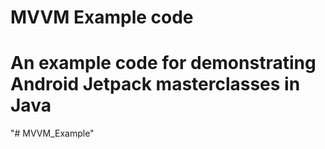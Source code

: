 # MVVM Example code
# An example code for demonstrating Android Jetpack masterclasses in Java

"# MVVM_Example" 

